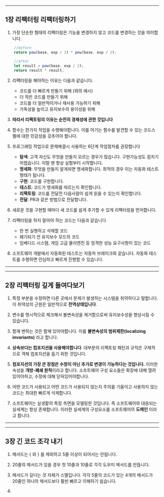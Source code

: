
---


## 1장 리팩터링 리팩터링하기

1. 가장 단순한 형태의 리팩터링은 기능을 변경하지 않고 코드를 변경하는 것을 의미합니다.
   
```typescript
	//before
	return pow(base, exp / 2) * pow(base, exp / 2);
	
	//after
	let result = pow(base, exp / 2);
	return result * result;
```

2. 리팩터링을 해야하는 이유는 다음과 같습니다.
	- 코드를 더 빠르게 만들기 위해 (위의 예시)
	- 더 작은 코드를 만들기 위해
	- 코드를 더 일반적이거나 재사용 가능하기 위해
	- 가독성을 높이고 유지보수의 용이성을 위해

3. **따라서 리팩토링의 이유는 순전히 경제성에 관한 것입니다**

4. 함수는 한가지 작업을 수행해야합니다. 이를 어기는 함수를 발견할 수 있는 코드스멜에 대한 민감성을 갖추어야 합니다.

5. 프로그래밍 작업으로 문제해결시 사용하는 6단계 작업절차를 권장합니다
	- **탐색**: 고객 자신도 무엇을 만들지 모르는 경우가 많습니다. 구현가능성도 점치기 어렵습니다. 이럴 땐 항상 실험부터 시작합니다.
	- **명세화**: 무엇을 만들지 알게되면 명세화합니다. 최적의 경우 이는 자동화 테스트 형태가 됩니다.
	- **구현**: 코드를 구현합니다.
	- **테스트**: 코드가 명세화를 따르는지 확인합니다.
	- **리팩토링**: 코드를 전달전 다음사람이 쉽게 읽을 수 있는지 확인합니다.
	- **전달**: PR과 같은 방법으로 전달합니다.

6. 새로운 것을 구현할 때마다 새 코드를 쉽게 추가할 수 있게 리팩터링을 먼저합니다.

7. 리팩터링을 하지 말아야 하는 코드는 다음과 같습니다
	- 한 번 실행하고 삭제할 코드
	- 폐기되기 전 유지보수 모드의 코드
	- 임베디드 시스템, 게임 고급 물리엔진 등 엄격한 성능 요구사항이 있는 코드

8. 소프트웨어 개발에서 자동화된 테스트는 자동차 브레이크와 같습니다. 자동화 테스트를 수행하면 안심하고 빠르게 진행할 수 있습니다.


---
---
## 2장 리팩터링 깊게 들여다보기

1. 특정 부분을 수정하면 다른 곳에서 문제가 발생하는 시스템을 취약하다고 말합니다. 이 취약성의 근원은 일반적으로 **전역상태입니다**.

2. 변수를 명시적으로 체크해서 불변속성을 제거함으로써 유지보수성을 향상시킬 수 있습니다. 

3. 함께 변하는 것은 함께 있어야합니다. 이를 **불변속성의 범위제한(localizing invariants)** 라고 합니다.

4. **상속보다는 컴포지션을 사용해야합니다**. 대부분의 리팩토링 패턴과 규칙은 구체적으로 객체 컴포지션을 돕기 위한 것입니다.

5. **컴포지션의 가장 큰 장점은 수정이 아닌 추가로 변경이 가능하다는 것입니다.** 이러한 속성을 **개방-폐쇄 원칙**이라고 합니다. 소프트웨어 구성 요소들은 확장에 대해 열려있어야하고, 수정에 대해 닫혀있어야합니다.

6. 어떤 코드가 사용되고 어떤 코드가 사용되지 않는지 주의를 기울이고 사용하지 않는 코드는 최대한 빠르게 삭제합니다.

7. 소프트웨어는 실생활의 특정 측면을 모델링한 것입니다. 즉 소프트웨어와 대응되는 실세계는 항상 존재합니다. 이러한 실세계의 구성요소를 소프트웨어의 **도메인** 이라고 합니다.

---
---

## 3장 긴 코드 조각 내기

1. 메서드는 { 와 } 를 제외하고 5줄 이상이 되어서는 안됩니다.

2. 20줄의 메서드가 있을 경우 첫 10줄과 10줄로 각각 도우미 메서드를 만듭니다.

3. 메서드가 길다는 것 자체가 스멜입니다. 각각 5줄의 코드가 있는 4개의 메서드가 20줄인 하나의 메서드보다 훨씬 빠르고 이해하기 쉽습니다.

4. 
